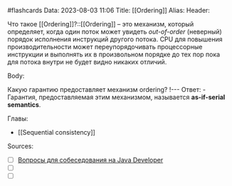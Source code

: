 #flashcards
Data: 2023-08-03 11:06
Title: [[Ordering]]
Alias:
Header:

Что такое [[Ordering]]?::[[Ordering]] – это механизм, который определяет, когда один поток может увидеть _out-of-order_ (неверный) порядок исполнения инструкций другого потока. CPU для повышения производительности может переупорядочивать процессорные инструкции и выполнять их в произвольном порядке до тех пор пока для потока внутри не будет видно никаких отличий.
<!--SR:!2023-10-27,1,130-->


Body:


Какую гарантию предоставляет механизм ordering?
!---
Ответ:
	- Гарантия, предоставляемая этим механизмом, называется **as-if-serial semantics**.
<!--SR:!2023-11-03,10,230-->




Главы:
- [[Sequential consistency]]


Sources:
- [ ] [Вопросы для собеседования на Java Developer](https://github.com/enhorse/java-interview/blob/master/README.md#%D0%9E%D0%9E%D0%9F)
- [ ] []()
- [ ] []()
